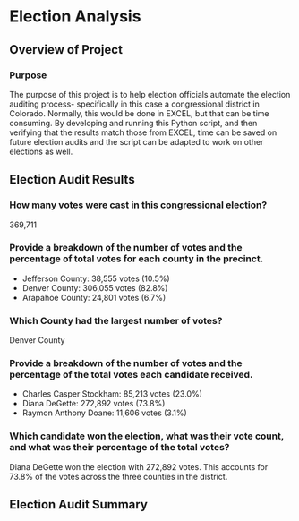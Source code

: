 # Election Analysis

## Overview of Project

### Purpose
The purpose of this project is to help election officials automate the election auditing process- specifically in this case a congressional district in Colorado. Normally, this would be done in EXCEL, but that can be time consuming. By developing and running this Python script, and then verifying that the results match those from EXCEL, time can be saved on future election audits and the script can be adapted to work on other elections as well.

## Election Audit Results

### How many votes were cast in this congressional election?
369,711

### Provide a breakdown of the number of votes and the percentage of total votes for each county in the precinct.
- Jefferson County: 38,555 votes (10.5%)
- Denver County: 306,055 votes (82.8%)
- Arapahoe County: 24,801 votes (6.7%)

### Which County had the largest number of votes?
Denver County

### Provide a breakdown of the number of votes and the percentage of the total votes each candidate received.
- Charles Casper Stockham: 85,213 votes (23.0%)
- Diana DeGette: 272,892 votes (73.8%)
- Raymon Anthony Doane: 11,606 votes (3.1%)

### Which candidate won the election, what was their vote count, and what was their percentage of the total votes?
Diana DeGette won the election with 272,892 votes. This accounts for 73.8% of the votes across the three counties in the district.

## Election Audit Summary

